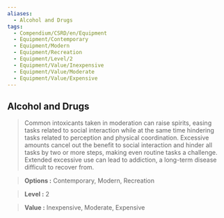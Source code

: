 ```yaml
---
aliases:
  - Alcohol and Drugs
tags:
  - Compendium/CSRD/en/Equipment
  - Equipment/Contemporary
  - Equipment/Modern
  - Equipment/Recreation
  - Equipment/Level/2
  - Equipment/Value/Inexpensive
  - Equipment/Value/Moderate
  - Equipment/Value/Expensive
---
```

    
      
## Alcohol and Drugs      
      
>Common intoxicants taken in moderation can raise spirits, easing tasks related to social interaction while at the same time hindering tasks related to perception and physical coordination. Excessive amounts cancel out the benefit to social interaction and hinder all tasks by two or more steps, making even routine tasks a challenge. Extended excessive use can lead to addiction, a long-term disease difficult to recover from.      
> **Options :** Contemporary, Modern, Recreation      
> **Level :** 2      
> **Value :** Inexpensive, Moderate, Expensive